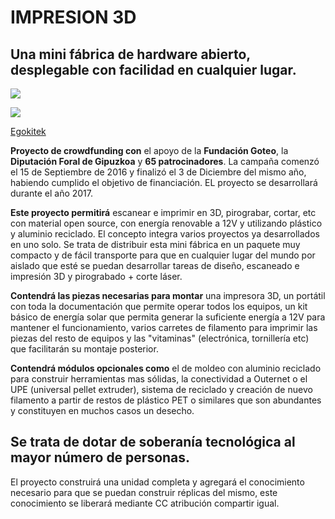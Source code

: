 # IMPRESION 3D

## Una mini fábrica de hardware abierto, desplegable con facilidad en cualquier lugar.

![](\Imagenes\Paquete_impresora3D.jpg)

![](\Imagenes\Piezas_chasis_acrilico.jpg)

[Egokitek](http://www.egokitek.com)


**Proyecto de crowdfunding con** el apoyo de la **Fundación Goteo**, la **Diputación Foral de Gipuzkoa** y **65 patrocinadores**. La campaña comenzó el 15 de Septiembre de 2016 y finalizó el 3 de Diciembre del mismo año, habiendo cumplido el objetivo de financiación. EL proyecto se desarrollará durante el año 2017.

**Este proyecto permitirá** escanear e imprimir en 3D, pirograbar, cortar, etc con material open source, con energía renovable a 12V y utilizando plástico y aluminio reciclado. El concepto integra varios proyectos ya desarrollados en uno solo. Se trata de distribuir esta mini fábrica en un paquete muy compacto y de fácil transporte para que en cualquier lugar del mundo por aislado que esté se puedan desarrollar tareas de diseño, escaneado e impresión 3D y pirograbado + corte láser. 

**Contendrá las piezas necesarias para montar** una impresora 3D, un portátil con toda la documentación que permite operar todos los equipos, un kit básico de energía solar que permita generar la suficiente energía a 12V para mantener el funcionamiento, varios carretes de filamento para imprimir las piezas del resto de equipos y las "vitaminas" (electrónica, tornillería etc) que facilitarán su montaje posterior. 

**Contendrá módulos opcionales como** el de moldeo con aluminio reciclado para construir herramientas mas sólidas, la conectividad a Outernet o el UPE (universal pellet extruder), sistema de reciclado y creación de nuevo filamento a partir de restos de plástico PET o similares que son abundantes y constituyen en muchos casos un desecho. 

## Se trata de dotar de soberanía tecnológica al mayor número de personas.

El proyecto construirá una unidad completa y agregará el conocimiento necesario para que se puedan construir réplicas del mismo, este conocimiento se liberará mediante CC atribución compartir igual. 
